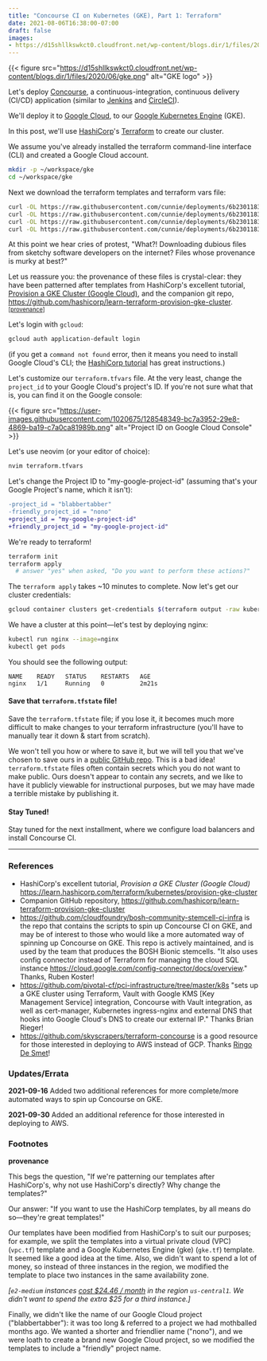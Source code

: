 ```yaml
---
title: "Concourse CI on Kubernetes (GKE), Part 1: Terraform"
date: 2021-08-06T16:38:00-07:00
draft: false
images:
- https://d15shllkswkct0.cloudfront.net/wp-content/blogs.dir/1/files/2020/06/gke.png
---
```


{{< figure src="https://d15shllkswkct0.cloudfront.net/wp-content/blogs.dir/1/files/2020/06/gke.png" alt="GKE logo" >}}

Let's deploy [Concourse](https://concourse-ci.org/), a continuous-integration,
continuous delivery (CI/CD) application (similar to
[Jenkins](https://www.jenkins.io/) and [CircleCI](https://circleci.com/)).

We'll deploy it to [Google Cloud](https://console.cloud.google.com/), to our
[Google Kubernetes Engine](https://cloud.google.com/kubernetes-engine) (GKE).

In this post, we'll use [HashiCorp](https://www.hashicorp.com/)'s
[Terraform](https://www.hashicorp.com/products/terraform) to create our cluster.

We assume you've already installed the terraform command-line interface (CLI)
and created a Google Cloud account.

```bash
mkdir -p ~/workspace/gke
cd ~/workspace/gke
```

Next we download the terraform templates and terraform vars file:

```bash
curl -OL https://raw.githubusercontent.com/cunnie/deployments/6b230118399f4326094b4d60e21cda32e8c6f321/terraform/gcp/gke/gke.tf
curl -OL https://raw.githubusercontent.com/cunnie/deployments/6b230118399f4326094b4d60e21cda32e8c6f321/terraform/gcp/gke/vpc.tf
curl -OL https://raw.githubusercontent.com/cunnie/deployments/6b230118399f4326094b4d60e21cda32e8c6f321/terraform/gcp/gke/terraform.tfvars
curl -OL https://raw.githubusercontent.com/cunnie/deployments/6b230118399f4326094b4d60e21cda32e8c6f321/terraform/gcp/gke/outputs.tf
```

At this point we hear cries of protest, "What?! Downloading dubious files
from sketchy software developers on the internet? Files whose provenance is
murky at best?"

Let us reassure you: the provenance of these files is crystal-clear: they have
been patterned after templates from HashiCorp's excellent tutorial, [Provision a
GKE Cluster (Google
Cloud)](https://learn.hashicorp.com/terraform/kubernetes/provision-gke-cluster),
and the companion git repo,
<https://github.com/hashicorp/learn-terraform-provision-gke-cluster>.
<sup>[[provenance](#provenance)]</sup>

Let's login with `gcloud`:

```bash
gcloud auth application-default login
```

(if you get a `command not found` error, then it means you need to install
Google Cloud's CLI; the [HashiCorp
tutorial](https://learn.hashicorp.com/tutorials/terraform/gke) has great
instructions.)

Let's customize our `terraform.tfvars` file. At the very least, change the
`project_id` to your Google Cloud's project's ID. If you're not sure what that
is, you can find it on the Google console:

{{< figure src="https://user-images.githubusercontent.com/1020675/128548349-bc7a3952-29e8-4869-ba19-c7a0ca81989b.png" alt="Project ID on Google Cloud Console" >}}

Let's use neovim (or your editor of choice):

```bash
nvim terraform.tfvars
```

Let's change the Project ID to "my-google-project-id" (assuming that's your
Google Project's name, which it isn't):

```diff
-project_id = "blabbertabber"
-friendly_project_id = "nono"
+project_id = "my-google-project-id"
+friendly_project_id = "my-google-project-id"
```

We're ready to terraform!

```bash
terraform init
terraform apply
  # answer "yes" when asked, "Do you want to perform these actions?"
```

The `terraform apply` takes ~10 minutes to complete. Now let's get our cluster
credentials:

```bash
gcloud container clusters get-credentials $(terraform output -raw kubernetes_cluster_name) --zone $(terraform output -raw zone)
```

We have a cluster at this point—let's test by deploying nginx:

```bash
kubectl run nginx --image=nginx
kubectl get pods
```

You should see the following output:

```
NAME    READY   STATUS    RESTARTS   AGE
nginx   1/1     Running   0          2m21s
```

#### Save that `terraform.tfstate` file!

Save the `terraform.tfstate` file; if you lose it, it becomes much more
difficult to make changes to your terraform infrastructure (you'll have to
manually tear it down & start from scratch).

We won't tell you how or where to save it, but we will tell you that we've
chosen to save ours in a [public GitHub
repo](https://github.com/cunnie/deployments/blob/551509bd1cbf2f62de8fca3a3f6cbf0f5a0ec976/terraform/gcp/gke/terraform.tfstate).
This is a bad idea! `terraform.tfstate` files often contain secrets which you do
not want to make public. Ours doesn't appear to contain any secrets, and we like
to have it publicly viewable for instructional purposes, but we may have made a
terrible mistake by publishing it.

#### Stay Tuned!

Stay tuned for the next installment, where we configure load balancers and
install Concourse CI.

---

### References

- HashiCorp's excellent tutorial, _Provision a GKE Cluster (Google Cloud)_
  <https://learn.hashicorp.com/terraform/kubernetes/provision-gke-cluster>
- Companion GitHub repository,
  <https://github.com/hashicorp/learn-terraform-provision-gke-cluster>
- <https://github.com/cloudfoundry/bosh-community-stemcell-ci-infra> is the repo
  that contains the scripts to spin up Concourse CI on GKE, and may be of
  interest to those who would like a more automated way of spinning up Concourse
  on GKE. This repo is actively maintained, and is used by the team that
  produces the BOSH Bionic stemcells. "It also uses config connector instead of
  Terraform for managing the cloud SQL instance
  <https://cloud.google.com/config-connector/docs/overview>." Thanks, Ruben
  Koster!
- <https://github.com/pivotal-cf/pci-infrastructure/tree/master/k8s> "sets up a
  GKE cluster using Terraform, Vault with Google KMS [Key Management Service]
  integration, Concourse with Vault integration, as well as cert-manager,
  Kubernetes ingress-nginx and external DNS that hooks into Google Cloud's DNS
  to create our external IP." Thanks Brian Rieger!
- <https://github.com/skyscrapers/terraform-concourse> is a good resource for
  those interested in deploying to AWS instead of GCP. Thanks [Ringo De
  Smet](https://twitter.com/ringods)!

### Updates/Errata

**2021-09-16** Added two additional references for more complete/more automated
ways to spin up Concourse on GKE.

**2021-09-30** Added an additional reference for those interested in deploying
to AWS.

### Footnotes

**<a id="provenance">provenance</a>**

This begs the question, "If we're patterning our templates after HashiCorp's,
why not use HashiCorp's directly? Why change the templates?"

Our answer: "If you want to use the HashiCorp templates, by all means do
so—they're great templates!"

Our templates have been modified from HashiCorp's to suit our purposes; for
example, we split the templates into a virtual private cloud (VPC) (`vpc.tf`)
template and a Google Kubernetes Engine (gke) (`gke.tf`) template.  It seemed
like a good idea at the time. Also, we didn't want to spend a lot of money, so
instead of three instances in the region, we modified the template to place two
instances in the same availability zone.

_[`e2-medium` instances [cost $24.46 /
month](https://cloud.google.com/compute/vm-instance-pricing) in the region
`us-central1`. We didn't want to spend the extra $25 for a third instance.]_

Finally, we didn't like the name of our Google Cloud project ("blabbertabber"):
it was too long & referred to a project we had mothballed months ago. We wanted
a shorter and friendlier name ("nono"), and we were loath to create a brand new
Google Cloud project, so we modified the templates to include a "friendly"
project name.
